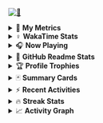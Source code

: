 [![🐙](https://hits.seeyoufarm.com/api/count/incr/badge.svg?url=https%3A%2F%2Fgithub.com%2Fktnkk%2Fhit-counter&count_bg=%23070707&title_bg=%23070707&icon=&icon_color=%23E7E7E7&title=visitors&edge_flat=true)](https://hits.seeyoufarm.com)

<details>
  <summary>🎼 <strong>My Metrics</strong></summary>
  
  <br>
  
 ![🐳](https://github.com/ktnkk/ktnkk/blob/main/github-metrics.svg)
  
  ***
</details>

<details>
  <summary>♀️ <strong>WakaTime Stats</strong></summary>
  
  <br>
  
<!--START_SECTION:waka-->
**🐱 My GitHub Data** 

> 🏆 2,008 Contributions in the Year 2021
 > 
> 📦 2.2 MB Used in GitHub's Storage 
 > 
> 💼 Opted to Hire
 > 
> 📜 9 Public Repositories 
 > 
> 🔑 23 Private Repositories  
 > 
**I'm an Early 🐤** 

```text
🌞 Morning    486 commits    ███████░░░░░░░░░░░░░░░░░░   28.74% 
🌆 Daytime    721 commits    ██████████░░░░░░░░░░░░░░░   42.64% 
🌃 Evening    104 commits    █░░░░░░░░░░░░░░░░░░░░░░░░   6.15% 
🌙 Night      380 commits    █████░░░░░░░░░░░░░░░░░░░░   22.47%

```
📅 **I'm Most Productive on Thursday** 

```text
Monday       195 commits    ███░░░░░░░░░░░░░░░░░░░░░░   11.53% 
Tuesday      258 commits    ███░░░░░░░░░░░░░░░░░░░░░░   15.26% 
Wednesday    251 commits    ███░░░░░░░░░░░░░░░░░░░░░░   14.84% 
Thursday     300 commits    ████░░░░░░░░░░░░░░░░░░░░░   17.74% 
Friday       263 commits    ████░░░░░░░░░░░░░░░░░░░░░   15.55% 
Saturday     249 commits    ███░░░░░░░░░░░░░░░░░░░░░░   14.73% 
Sunday       175 commits    ██░░░░░░░░░░░░░░░░░░░░░░░   10.35%

```


📊 **This Week I Spent My Time On** 

```text
⌚︎ Time Zone: Europe/Madrid

💬 Programming Languages: 
Other                    59 hrs 35 mins      ██████████████████░░░░░░░   74.73% 
Markdown                 8 hrs 14 mins       ██░░░░░░░░░░░░░░░░░░░░░░░   10.35% 
TypeScript               5 hrs 40 mins       █░░░░░░░░░░░░░░░░░░░░░░░░   7.11% 
JavaScript               3 hrs 55 mins       █░░░░░░░░░░░░░░░░░░░░░░░░   4.92% 
JSON                     52 mins             ░░░░░░░░░░░░░░░░░░░░░░░░░   1.09%

🔥 Editors: 
Browser                  59 hrs 13 mins      ██████████████████░░░░░░░   74.28% 
IntelliJ                 20 hrs 30 mins      ██████░░░░░░░░░░░░░░░░░░░   25.72%

💻 Operating System: 
Mac                      79 hrs 44 mins      █████████████████████████   100.0%

```


 Last Updated on 06/11/2021
<!--END_SECTION:waka-->
  
  ***
</details>


<details>
  <summary>🎧 <strong>Now Playing</strong></summary>
  
  <br>
  
 [![🐟](https://spotify-github-profile.vercel.app/api/view?uid=31ybvkrtg6lpzufa4ap3lug3xjfy&cover_image=true&theme=default)](https://open.spotify.com/user/31ybvkrtg6lpzufa4ap3lug3xjfy?si=4d057bb568954fa5)
  
  ***
</details>

<details>
  <summary>🌟 <strong>GitHub Readme Stats</strong></summary>
  
  <br>
  
 <p align="left"> 
  <img alt="🐠" src="https://github-readme-stats.vercel.app/api?username=ktnkk&count_private=true&show_icons=true&theme=dark&include_all_commits=true" />
  <img alt="🐟" src="https://github-readme-stats.vercel.app/api/top-langs/?username=ktnkk&layout=compact&theme=dark&langs_count=10&hide=HTML,CSS,SCSS" />
</p>
  
  ***
</details>

<details>
  <summary>🏆 <strong>Profile Trophies</strong></summary>
  
  <br>
  
  [![🐬](https://github-profile-trophy.vercel.app/?username=ktnkk&rank=SECRET,SSS,SS,S,AAA,AA,A&theme=darkhub&row=1&margin-w=10&no-bg=true)](https://github.com/ryo-ma/github-profile-trophy)
  
  ***
</details>

<details>
  <summary>🃏 <strong>Summary Cards</strong></summary>
  
  <br>
  
  ![🐋](https://github-profile-summary-cards.vercel.app/api/cards/profile-details?username=ktnkk&theme=github_dark)
  ![🦑](https://github-profile-summary-cards.vercel.app/api/cards/repos-per-language?username=ktnkk&theme=github_dark)
  ![🦭](https://github-profile-summary-cards.vercel.app/api/cards/most-commit-language?username=ktnkk&theme=github_dark)
  ![🦀](https://github-profile-summary-cards.vercel.app/api/cards/stats?username=ktnkk&theme=github_dark)
  ![🦈](https://github-profile-summary-cards.vercel.app/api/cards/productive-time?username=ktnkk&theme=github_dark)
  
  ***
</details>

<details>
  <summary>⚡ <strong>Recent Activities</strong></summary>
  
  <br>
  
  <!--START_SECTION:activity-->
1. 🎉 Merged PR [#96](https://github.com/ktnkk/tipswatch/pull/96) in [ktnkk/tipswatch](https://github.com/ktnkk/tipswatch)
2. 🎉 Merged PR [#119](https://github.com/ktnkk/blog/pull/119) in [ktnkk/blog](https://github.com/ktnkk/blog)
3. 💪 Opened PR [#119](https://github.com/ktnkk/blog/pull/119) in [ktnkk/blog](https://github.com/ktnkk/blog)
4. 🎉 Merged PR [#118](https://github.com/ktnkk/blog/pull/118) in [ktnkk/blog](https://github.com/ktnkk/blog)
5. 🎉 Merged PR [#117](https://github.com/ktnkk/blog/pull/117) in [ktnkk/blog](https://github.com/ktnkk/blog)
6. 💪 Opened PR [#117](https://github.com/ktnkk/blog/pull/117) in [ktnkk/blog](https://github.com/ktnkk/blog)
7. ❗️ Opened issue [#116](https://github.com/ktnkk/blog/issues/116) in [ktnkk/blog](https://github.com/ktnkk/blog)
8. ❗️ Opened issue [#115](https://github.com/ktnkk/blog/issues/115) in [ktnkk/blog](https://github.com/ktnkk/blog)
9. ❗️ Opened issue [#114](https://github.com/ktnkk/blog/issues/114) in [ktnkk/blog](https://github.com/ktnkk/blog)
10. ❗️ Opened issue [#113](https://github.com/ktnkk/blog/issues/113) in [ktnkk/blog](https://github.com/ktnkk/blog)
<!--END_SECTION:activity-->
  
***
</details>

<details>
  <summary>🔥 <strong>Streak Stats</strong></summary>
  
  <br>
  
  [![🐠](http://github-readme-streak-stats.herokuapp.com?user=ktnkk&theme=dark)](https://git.io/streak-stats)
  
  ***
</details>

<details>
  <summary>📈 <strong>Activity Graph</strong></summary>
  
  <br>
  
  [![🐡](https://activity-graph.herokuapp.com/graph?username=ktnkk&theme=xcode)](https://github.com/ashutosh00710/github-readme-activity-graph)
  
  ***
</details>
